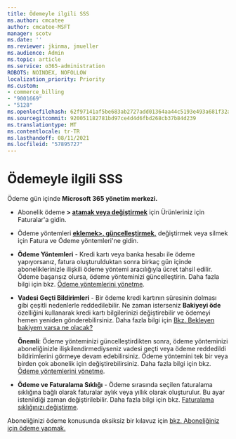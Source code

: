 ```yaml
---
title: Ödemeyle ilgili SSS
ms.author: cmcatee
author: cmcatee-MSFT
manager: scotv
ms.date: ''
ms.reviewer: jkinma, jmueller
ms.audience: Admin
ms.topic: article
ms.service: o365-administration
ROBOTS: NOINDEX, NOFOLLOW
localization_priority: Priority
ms.custom:
- commerce_billing
- "9001669"
- "5128"
ms.openlocfilehash: 62f97141af5be683ab2727add01364aa44c5193e493a681f32acd208f7197825
ms.sourcegitcommit: 920051182781bd97ce4d4d6fbd268cb37b84d239
ms.translationtype: MT
ms.contentlocale: tr-TR
ms.lasthandoff: 08/11/2021
ms.locfileid: "57895727"
---
```

# <a name="payment-faq"></a>Ödemeyle ilgili SSS

Ödeme gün içinde **Microsoft 365 yönetim merkezi.**

- Abonelik ödeme **> [atamak veya değiştirmek](https://go.microsoft.com/fwlink/p/?linkid=842054)** için Ürünleriniz için Faturalar'a gidin.
- Ödeme yöntemleri **[eklemek>, güncelleştirmek,](https://go.microsoft.com/fwlink/p/?linkid=2018806)** değiştirmek veya silmek için Fatura ve Ödeme yöntemleri'ne gidin.

- **Ödeme Yöntemleri** - Kredi kartı veya banka hesabı ile ödeme yapıyorsanız, fatura oluşturulduktan sonra birkaç gün içinde aboneliklerinizle ilişkili ödeme yöntemi aracılığıyla ücret tahsil edilir. Ödeme başarısız olursa, ödeme yönteminizi güncelleştirin. Daha fazla bilgi için bkz. [Ödeme yöntemlerini yönetme](https://docs.microsoft.com/microsoft-365/commerce/billing-and-payments/manage-payment-methods).

- **Vadesi Geçti Bildirimleri** - Bir ödeme kredi kartının süresinin dolması gibi çeşitli nedenlerle reddedilebilir. Ne zaman isterseniz **Bakiyeyi öde** özelliğini kullanarak kredi kartı bilgilerinizi değiştirebilir ve ödemeyi hemen yeniden gönderebilirsiniz. Daha fazla bilgi için [Bkz. Bekleyen bakiyem varsa ne olacak?](https://docs.microsoft.com/microsoft-365/commerce/billing-and-payments/pay-for-your-subscription#what-if-i-have-an-outstanding-balance)

    **Önemli**: Ödeme yönteminizi güncelleştirdikten sonra, ödeme yönteminizi aboneliğinizle ilişkilendirmediyseniz vadesi geçti veya ödeme reddedildi bildirimlerini görmeye devam edebilirsiniz. Ödeme yöntemini tek bir veya birden çok abonelik için değiştirebilirsiniz. Daha fazla bilgi için bkz. [Ödeme yöntemlerini yönetme](https://docs.microsoft.com/microsoft-365/commerce/billing-and-payments/manage-payment-methods).

- **Ödeme ve Faturalama Sıklığı** - Ödeme sırasında seçilen faturalama sıklığına bağlı olarak faturalar aylık veya yıllık olarak oluşturulur. Bu ayar istenildiği zaman değiştirilebilir. Daha fazla bilgi için bkz. [Faturalama sıklığınızı değiştirme](https://docs.microsoft.com/microsoft-365/commerce/billing-and-payments/change-payment-frequency).

Aboneliğinizi ödeme konusunda eksiksiz bir kılavuz için [bkz. Aboneliğiniz için ödeme yapmak.](https://docs.microsoft.com/microsoft-365/commerce/billing-and-payments/pay-for-your-subscription)
